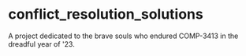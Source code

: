 # conflict_resolution_solutions
A project dedicated to the brave souls who endured COMP-3413 in the dreadful year of '23.
